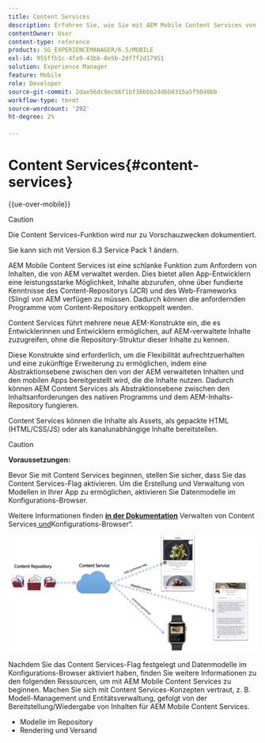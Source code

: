 ```yaml
---
title: Content Services
description: Erfahren Sie, wie Sie mit AEM Mobile Content Services von AEM verwaltete Inhalte anfordern können.
contentOwner: User
content-type: reference
products: SG_EXPERIENCEMANAGER/6.5/MOBILE
exl-id: 955ffb1c-4fa9-43bb-8e5b-2df7f2d17951
solution: Experience Manager
feature: Mobile
role: Developer
source-git-commit: 2dae56dc9ec66f1bf36bbb24d6b0315a5f5040bb
workflow-type: tm+mt
source-wordcount: '292'
ht-degree: 2%

---
```


# Content Services{#content-services}

{{ue-over-mobile}}

>[!CAUTION]
>
>Die Content Services-Funktion wird nur zu Vorschauzwecken dokumentiert.
>
>Sie kann sich mit Version 6.3 Service Pack 1 ändern.

AEM Mobile Content Services ist eine schlanke Funktion zum Anfordern von Inhalten, die von AEM verwaltet werden. Dies bietet allen App-Entwicklern eine leistungsstarke Möglichkeit, Inhalte abzurufen, ohne über fundierte Kenntnisse des Content-Repositorys (JCR) und des Web-Frameworks (Sling) von AEM verfügen zu müssen. Dadurch können die anfordernden Programme vom Content-Repository entkoppelt werden.

Content Services führt mehrere neue AEM-Konstrukte ein, die es Entwicklerinnen und Entwicklern ermöglichen, auf AEM-verwaltete Inhalte zuzugreifen, ohne die Repository-Struktur dieser Inhalte zu kennen.

Diese Konstrukte sind erforderlich, um die Flexibilität aufrechtzuerhalten und eine zukünftige Erweiterung zu ermöglichen, indem eine Abstraktionsebene zwischen den von der AEM verwalteten Inhalten und den mobilen Apps bereitgestellt wird, die die Inhalte nutzen. Dadurch können AEM Content Services als Abstraktionsebene zwischen den Inhaltsanforderungen des nativen Programms und dem AEM-Inhalts-Repository fungieren.

Content Services können die Inhalte als Assets, als gepackte HTML (HTML/CSS/JS) oder als kanalunabhängige Inhalte bereitstellen.

>[!CAUTION]
>
>**Voraussetzungen:**
>
>Bevor Sie mit Content Services beginnen, stellen Sie sicher, dass Sie das Content Services-Flag aktivieren. Um die Erstellung und Verwaltung von Modellen in Ihrer App zu ermöglichen, aktivieren Sie Datenmodelle im Konfigurations-Browser.
>
>Weitere Informationen finden **[in der Dokumentation](/help/mobile/developing-content-services.md)** Verwalten von Content Services[&#x200B; und &#x200B;](/help/sites-administering/configurations.md)Konfigurations-Browser“.

![chlimage_1-143](assets/chlimage_1-143.png)

Nachdem Sie das Content Services-Flag festgelegt und Datenmodelle im Konfigurations-Browser aktiviert haben, finden Sie weitere Informationen zu den folgenden Ressourcen, um mit AEM Mobile Content Services zu beginnen. Machen Sie sich mit Content Services-Konzepten vertraut, z. B. Modell-Management und Entitätsverwaltung, gefolgt von der Bereitstellung/Wiedergabe von Inhalten für AEM Mobile Content Services.

* Modelle im Repository
* Rendering und Versand
